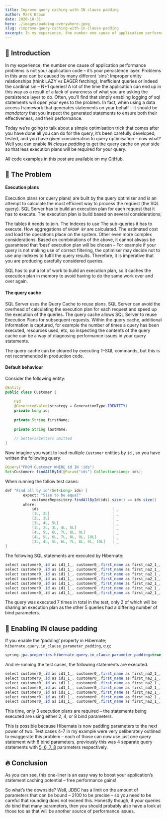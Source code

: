 ```yaml
---
title: Improve query caching with IN clause padding
author: Mark Brown
date: 2020-10-31
hero: ./images/padding-everywhere.jpeg
slug: /improve-query-caching-with-in-clause-padding
excerpt: In my experience, the number one cause of application performance problems is not your application code – it’s your persistence layer. Problems in this area can be caused by many different ‘sins’; Improper entity relationships (think LAZY vs EAGER fetching), Inefficient queries or indeed the cardinal sin – N+1 queries! A lot of the time the application can end up in this way as a result of a lack of awareness of what you are asking the persistence layer to do. Often, you’ll find that simply enabling logging of sql statements will open your eyes to the problem. In fact, when using a data access framework that generates statements on your behalf – it should be mandatory that you inspect the generated statements to ensure both their effectiveness, and their performance.
---
```


## 👋 Introduction
In my experience, the number one cause of application performance problems is not your application code – it’s your persistence layer. Problems in this area can be caused by many different ‘sins’; Improper entity relationships (think LAZY vs EAGER fetching), Inefficient queries or indeed the cardinal sin – N+1 queries! A lot of the time the application can end up in this way as a result of a lack of awareness of what you are asking the persistence layer to do. Often, you’ll find that simply enabling logging of sql statements will open your eyes to the problem. In fact, when using a data access framework that generates statements on your behalf – it should be *mandatory* that you inspect the generated statements to ensure both their effectiveness, and their performance.

Today we’re going to talk about a simple optimisation trick that comes after you have done all you can do for the query, it’s been carefully developed, tested, and you have given consideration to query optimisation – now what? Well you can enable _IN clause padding_ to get the query cache on your side so that less execution plans will be required for your query.

All code examples in this post are available on my [GitHub](https://github.com/MTJB/blog-code-examples).

## 🤨 The Problem
#### Execution plans
Execution plans (or query plans) are built by the query optimiser and is an attempt to calculate the most efficient way to process the request (the SQL query). SQL Server has to build an execution plan for each request that it has to execute. The execution plan is build based on several considerations;

The tables it needs to join.
The Indexes to use
The sub-queries it has to execute.
How aggregations of `GROUP BY` are calculated.
The estimated cost and load the operations place on the system.
Other even more complex considerations.
Based on combinations of the above, it cannot always be guaranteed that ‘best’ execution plan will be chosen – For example if your query is not making use of correct filtering, the optimiser may decide not to use any indexes to fulfil the query results. Therefore, it is imperative that you are producing carefully considered queries.

SQL has to put a lot of work to build an execution plan, so it caches the execution plan in memory to avoid having to do the same work over and over again.

#### The query cache
SQL Server uses the Query Cache to reuse plans. SQL Server can avoid the overhead of calculating the execution plan for each request and speed up the execution of the queries. The query cache allows SQL Server to reuse Execution Plans for subsequent requests. Within the query cache, additional information is captured, for example the number of times a query has been executed, resources used, etc, so inspecting the contents of the query cache can be a way of diagnosing performance issues in your query statements.

The query cache can be cleared by executing T-SQL commands, but this is not recommended in production code.

#### Default behaviour
Consider the following entity:

```java
@Entity
public class Customer {
 
    @Id
    @GeneratedValue(strategy = GenerationType.IDENTITY)
    private Long id;
 
    private String firstName;
 
    private String lastName;
 
    // Getters/Setters omitted
}
```

Now imagine you want to load multiple `Customer` entities by `id` , so you have written the following query:

```java
@Query("FROM Customer WHERE id IN :ids")
Set<Customer> findAllById(@Param("ids") Collection<Long> ids);
```

When running the follow test cases:

```java
def "Find all by id"(Set<Long> ids) {
        expect: "Size to be equal"
            customerRepository.findAllById(ids).size() == ids.size()
        where:
            ids                                 | _
            [1L, 2L]                            | _
            [2L, 3L]                            | _
            [3L, 4L, 5L]                        | _
            [1L, 2L, 3L, 4L, 5L]                | _
            [4L, 5L, 6L, 7L, 8L, 9L]            | _
            [4L, 5L, 6L, 7L, 8L, 9L, 10L]       | _
            [3L, 4L, 5L, 6L, 7L, 8L, 9L, 10L]   | _
}
```

The following SQL statements are executed by Hibernate:

```java
select customer0_.id as id1_1_, customer0_.first_name as first_na2_1_, customer0_.last_name as last_nam3_1_ from customer customer0_ where customer0_.id in (? , ?)
select customer0_.id as id1_1_, customer0_.first_name as first_na2_1_, customer0_.last_name as last_nam3_1_ from customer customer0_ where customer0_.id in (? , ?)
select customer0_.id as id1_1_, customer0_.first_name as first_na2_1_, customer0_.last_name as last_nam3_1_ from customer customer0_ where customer0_.id in (? , ? , ?)
select customer0_.id as id1_1_, customer0_.first_name as first_na2_1_, customer0_.last_name as last_nam3_1_ from customer customer0_ where customer0_.id in (? , ? , ? , ? , ?)
select customer0_.id as id1_1_, customer0_.first_name as first_na2_1_, customer0_.last_name as last_nam3_1_ from customer customer0_ where customer0_.id in (? , ? , ? , ? , ? , ?)
select customer0_.id as id1_1_, customer0_.first_name as first_na2_1_, customer0_.last_name as last_nam3_1_ from customer customer0_ where customer0_.id in (? , ? , ? , ? , ? , ? , ?)
select customer0_.id as id1_1_, customer0_.first_name as first_na2_1_, customer0_.last_name as last_nam3_1_ from customer customer0_ where customer0_.id in (? , ? , ? , ? , ? , ? , ? , ?)

```

The query was executed 7 times in total in the test, only 2 of which will be sharing an execution plan as the other 5 queries had a differing number of bind parameters.

## 🧐 Enabling IN clause padding
If you enable the ‘padding’ property in Hibernate; `hibernate.query.in_clause_parameter_padding`, e.g;

```java
spring.jpa.properties.hibernate.query.in_clause_parameter_padding=true
```

And re-running the test cases, the following statements are executed.

```java
select customer0_.id as id1_1_, customer0_.first_name as first_na2_1_, customer0_.last_name as last_nam3_1_ from customer customer0_ where customer0_.id in (? , ?)
select customer0_.id as id1_1_, customer0_.first_name as first_na2_1_, customer0_.last_name as last_nam3_1_ from customer customer0_ where customer0_.id in (? , ?)
select customer0_.id as id1_1_, customer0_.first_name as first_na2_1_, customer0_.last_name as last_nam3_1_ from customer customer0_ where customer0_.id in (? , ? , ? , ?)
select customer0_.id as id1_1_, customer0_.first_name as first_na2_1_, customer0_.last_name as last_nam3_1_ from customer customer0_ where customer0_.id in (? , ? , ? , ? , ? , ? , ? , ?)
select customer0_.id as id1_1_, customer0_.first_name as first_na2_1_, customer0_.last_name as last_nam3_1_ from customer customer0_ where customer0_.id in (? , ? , ? , ? , ? , ? , ? , ?)
select customer0_.id as id1_1_, customer0_.first_name as first_na2_1_, customer0_.last_name as last_nam3_1_ from customer customer0_ where customer0_.id in (? , ? , ? , ? , ? , ? , ? , ?)
select customer0_.id as id1_1_, customer0_.first_name as first_na2_1_, customer0_.last_name as last_nam3_1_ from customer customer0_ where customer0_.id in (? , ? , ? , ? , ? , ? , ? , ?)
```

This time, only 3 execution plans are required – the statements being executed are using either 2, 4, or 8 bind parameters.

This is possible because Hibernate is now padding parameters to the next power of two. Test cases 4-7 in my example were very deliberately outlined to exaggerate this problem – each of those can now use just one query statement with 8 bind parameters, previously this was 4 separate query statements with [5, 6, 7, 8](https://www.youtube.com/watch?v=4NO-h9PFum4&ab_channel=StepsVEVO) parameters respectively.

## 🔥 Conclusion
As you can see, this one-liner is an easy way to boost your application’s statement caching potential – free performance gains!

So what’s the downside? Well, JDBC has a limit on the amount of parameters that can be bound – 2100 to be precise – so you need to be careful that rounding does not exceed this. Honestly though, if your queries _do_ bind that many parameters, then you should probably also have a look at those too as that will be another source of performance issues.